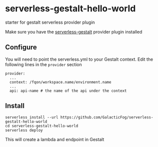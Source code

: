 # serverless-gestalt-hello-world
starter for gestalt serverless provider plugin

Make sure you have the [serverless-gestalt](https://github.com/GalacticFog/serverless-gestalt) provider plugin installed

## Configure
You will need to point the serverless.yml to your Gestalt context. Edit the following lines in the `provider` section

```
provider:
  ...
  context: /fqon/workspace.name/environment.name
  ...
  api: api-name # the name of the api under the context
```

## Install

```
serverless install --url https://github.com/GalacticFog/serverless-gestalt-hello-world
cd serverless-gestalt-hello-world
serverless deploy
```

This will create a lambda and endpoint in Gestalt
